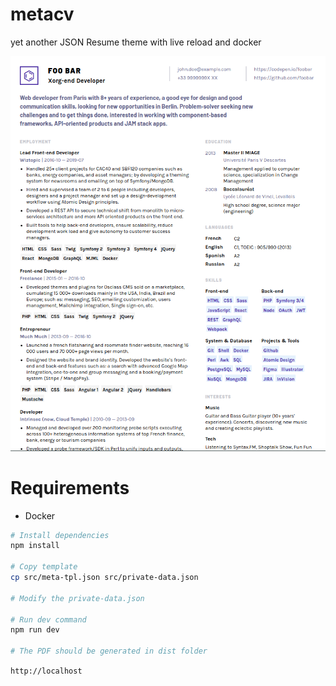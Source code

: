 # metacv

yet another JSON Resume theme with live reload and docker

![screenshot](screenshot.png)

# Requirements

- Docker

```bash
# Install dependencies
npm install

# Copy template
cp src/meta-tpl.json src/private-data.json

# Modify the private-data.json

# Run dev command
npm run dev

# The PDF should be generated in dist folder
```

`http://localhost`
